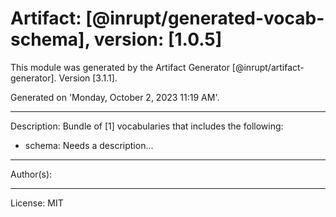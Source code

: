 # Artifact: [@inrupt/generated-vocab-schema], version: [1.0.5]

This module was generated by the Artifact Generator [@inrupt/artifact-generator].
Version [3.1.1].

Generated on 'Monday, October 2, 2023 11:19 AM'.

---

Description: Bundle of [1] vocabularies that includes the following:

 - schema: Needs a description...

---

Author(s): 

---

License: MIT
